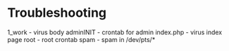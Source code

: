 # Troubleshooting
1_work - virus body
adminINIT - crontab for admin
index.php - virus index page
root - root crontab
spam - spam in /dev/pts/*
